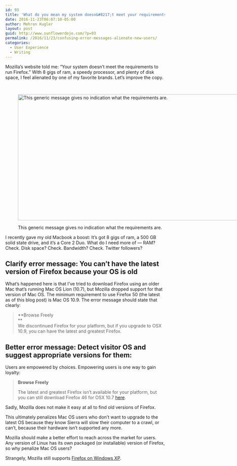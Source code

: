 ```yaml
---
id: 93
title: 'What do you mean my system doesn&#8217;t meet your requirements?'
date: 2016-11-23T06:07:10-05:00
author: Mehron Kugler
layout: post
guid: http://www.sunflowerdojo.com/?p=93
permalink: /2016/11/23/confusing-error-messages-alienate-new-users/
categories:
  - User Experience
  - Writing
---
```

Mozilla&#8217;s website told me: &#8220;Your system doesn&#8217;t meet the requirements to run Firefox.&#8221; With 8 gigs of ram, a speedy processor, and plenty of disk space, I feel alienated by one of my favorite brands. Let&#8217;s improve the copy.

&nbsp;

<!--more--><figure id="attachment_94" aria-describedby="caption-attachment-94" style="width: 958px" class="wp-caption alignnone">

[<img loading="lazy" class="size-full wp-image-94" src="http://www.sunflowerdojo.com/wp-content/uploads/2016/11/Screen-Shot-2016-11-23-at-12.35.36-AM.png" alt="This generic message gives no indication what the requirements are." width="958" height="399" />](http://www.sunflowerdojo.com/wp-content/uploads/2016/11/Screen-Shot-2016-11-23-at-12.35.36-AM.png)<figcaption id="caption-attachment-94" class="wp-caption-text">This generic message gives no indication what the requirements are.</figcaption></figure> 

I recently gave my old Macbook a boost: It&#8217;s got 8 gigs of ram, a 500 GB solid state drive, and it&#8217;s a Core 2 Duo. What do I need more of &#8212; RAM? Check. Disk space? Check. Bandwidth? Check. Twitter followers?

## Clarify error message: You can&#8217;t have the latest version of Firefox because your OS is old

What&#8217;s happened here is that I&#8217;ve tried to download Firefox using an older Mac that&#8217;s running Mac OS Lion (10.7), but Mozilla dropped support for that version of Mac OS. The minimum requirement to use Firefox 50 (the latest as of this blog post) is Mac OS 10.9. The error message should state that clearly:

> **Browse Freely  
>**  
> We discontinued Firefox for your platform, but if you upgrade to OSX 10.9, you can have the latest and greatest Firefox.

## Better error message: Detect visitor OS and suggest appropriate versions for them:

Users are empowered by choices. Empowering users is one way to gain loyalty:

> **Browse Freely**
> 
> The latest and greatest Firefox isn&#8217;t available for your platform, but you can still download Firefox 46 for OSX 10.7 [here](#).

Sadly, Mozilla does not make it easy at all to find old versions of Firefox.

This ultimately penalizes Mac OS users who don&#8217;t want to upgrade to the latest OS because they know Sierra will slow their computer to a crawl, or can&#8217;t, because their hardware isn&#8217;t supported any more.

Mozilla should make a better effort to reach across the market for users. Any version of Linux has its own packaged (or installable) version of Firefox, so why penalize Mac OS users?

Strangely, Mozilla still supports <a href="https://www.mozilla.org/en-US/firefox/50.0/system-requirements/" target="_blank">Firefox on Windows XP</a>.